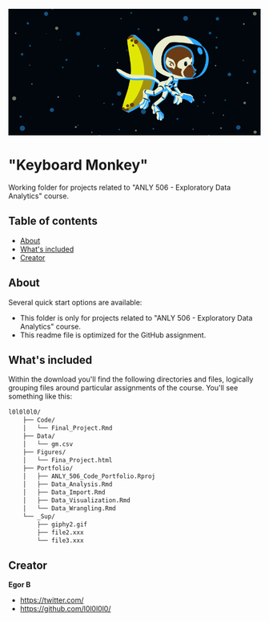 <p align="center">
  <img src="https://github.com/l0l0l0l0/ANLY506/blob/master/_sup/giphy2.gif" alt="l0l0l0l0 logo">
</p>

<h1 align="left">"Keyboard Monkey"</h3>

<p>
  Working folder for projects related to "ANLY 506 - Exploratory Data Analytics" course.
</p>


## Table of contents

- [About](#about)
- [What's included](#whats-included)
- [Creator](#creator)

## About

Several quick start options are available:

- This folder is only for projects related to "ANLY 506 - Exploratory Data Analytics" course.
- This readme file is optimized for the GitHub assignment.


## What's included

Within the download you'll find the following directories and files, logically grouping files around particular assignments of the course. You'll see something like this:

```text
l0l0l0l0/
    ├── Code/
    │   └── Final_Project.Rmd
    ├── Data/
    │   └── gm.csv
    ├── Figures/
    │   └── Fina_Project.html
    ├── Portfolio/
    │   ├── ANLY_506_Code_Portfolio.Rproj
    │   ├── Data_Analysis.Rmd
    │   ├── Data_Import.Rmd
    │   ├── Data_Visualization.Rmd
    │   └── Data_Wrangling.Rmd
    └── _Sup/
        ├── giphy2.gif
        ├── file2.xxx
        └── file3.xxx
```

## Creator

**Egor B**

- <https://twitter.com/>
- <https://github.com/l0l0l0l0/>


